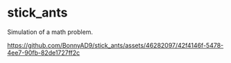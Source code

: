 # stick_ants
Simulation of a math problem.

https://github.com/BonnyAD9/stick_ants/assets/46282097/42f4146f-5478-4ee7-90fb-82de1727ff2c

